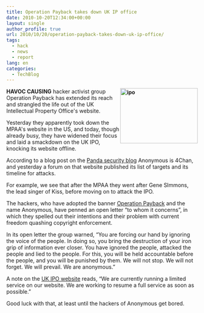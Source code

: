 ```yaml
---
title: Operation Payback takes down UK IP office
date: 2010-10-20T12:34:00+00:00
layout: single
author_profile: true
url: 2010/10/20/operation-payback-takes-down-uk-ip-office/
tags:
  - hack
  - news
  - report
lang: en
categories: 
  - TechBlog
---
```

**[<img title="ipo" border="0" alt="ipo" align="right" src="http://lh6.ggpht.com/_vaUVXcmC3OI/TL7axeNuYuI/AAAAAAAACx4/jB-IiTBvrj8/ipo_thumb%5B1%5D.jpg?imgmax=800" width="204" height="145" />](http://lh4.ggpht.com/_vaUVXcmC3OI/TL7av1JqYMI/AAAAAAAACx0/4zl-uo2iov8/s1600-h/ipo%5B3%5D.jpg)HAVOC CAUSING** hacker activist group Operation Payback has extended its reach and strangled the life out of the UK Intellectual Property Office's website.

Yesterday they apparently took down the MPAA's website in the US, and today, though already busy, they have widened their focus and laid a smackdown on the UK IPO, knocking its website offline.

According to a blog post on the [Panda security blog](http://pandalabs.pandasecurity.com/4chan-users-organize-ddos-against-mpaa/) Anonymous is 4Chan, and yesterday a forum on that website published its list of targets and its timeline for attacks.

For example, we see that after the MPAA they went after Gene SImmons, the lead singer of Kiss, before moving on to attack the IPO.

The hackers, who have adopted the banner [Operation Payback](http://tieve.tk/about.php) and the name Anonymous, have penned an open letter “to whom it concerns”, in which they spelled out their intentions and their problem with current freedom quashing copyright enforcement.

In its open letter the group warned, “You are forcing our hand by ignoring the voice of the people. In doing so, you bring the destruction of your iron grip of information ever closer. You have ignored the people, attacked the people and lied to the people. For this, you will be held accountable before the people, and you will be punished by them. We will not stop. We will not forget. We will prevail. We are anonymous.”

A note on the [UK IPO website](http://www.ipo.gov.uk/) reads, “We are currently running a limited service on our website. We are working to resume a full service as soon as possible.”

Good luck with that, at least until the hackers of Anonymous get bored.